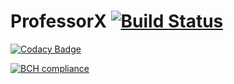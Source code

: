 # ProfessorX [![Build Status](https://travis-ci.org/adamdallis/ProfessorX.svg?branch=master)](https://travis-ci.org/adamdallis/ProfessorX)

[![Codacy Badge](https://api.codacy.com/project/badge/Grade/902321cbbbe0493e86e83c9319ab103f)](https://www.codacy.com/app/d_dallis_gr/ProfessorX?utm_source=github.com&amp;utm_medium=referral&amp;utm_content=adamdallis/ProfessorX&amp;utm_campaign=Badge_Grade)

[![BCH compliance](https://bettercodehub.com/edge/badge/adamdallis/ProfessorX?branch=master)](https://bettercodehub.com/)
